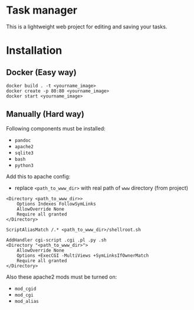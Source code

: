 # Task manager

This is a lightweight web project for editing and saving your tasks.

# Installation

## Docker (Easy way)

~~~
docker build . -t <yourname_image>
docker create -p 80:80 <yourname_image>
docker start <yourname_image>
~~~

## Manually (Hard way)

Following components must be installed:

* `pandoc`
* `apache2`
* `sqlite3`
* `bash`
* `python3`

Add this to apache config:
 * replace `<path_to_www_dir>` with real path of `www` directory (from project)
~~~
<Directory <path_to_www_dir>>
    Options Indexes FollowSymLinks
    AllowOverride None
    Require all granted
</Directory>

ScriptAliasMatch /.* <path_to_www_dir>/shellroot.sh

AddHandler cgi-script .cgi .pl .py .sh
<Directory "<path_to_www_dir>">
    AllowOverride None
    Options +ExecCGI -MultiViews +SymLinksIfOwnerMatch
    Require all granted
</Directory>
~~~

Also these apache2 mods must be turned on:

* `mod_cgid`
* `mod_cgi`
* `mod_alias`
